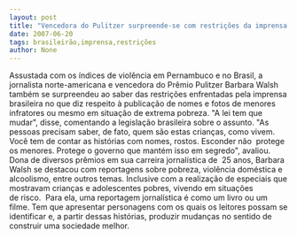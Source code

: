 ```yaml
---
layout: post
title: "Vencedora do Pulitzer surpreende-se com restrições da imprensa brasileira sobre reportagens com menores"
date: 2007-06-20
tags: brasileirão,imprensa,restrições
author: None
---
```

Assustada com os &iacute;ndices de viol&ecirc;ncia em Pernambuco e no Brasil, a jornalista norte-americana e vencedora do Pr&ecirc;mio Pulitzer Barbara Walsh tamb&eacute;m se surpreendeu ao saber das restri&ccedil;&otilde;es enfrentadas pela imprensa brasileira no que diz respeito &agrave; publica&ccedil;&atilde;o de nomes&nbsp;e&nbsp;fotos de menores infratores ou mesmo em situa&ccedil;&atilde;o de extrema pobreza.
&quot;A lei tem que mudar&quot;, disse, comentando&nbsp;a legisla&ccedil;&atilde;o brasileira sobre o assunto. &quot;As pessoas precisam saber, de fato, quem s&atilde;o estas crian&ccedil;as, como vivem. Voc&ecirc; tem de contar as hist&oacute;rias com nomes, rostos.&nbsp;Esconder n&atilde;o&nbsp;&nbsp;protege os menores. Protege&nbsp;o governo que mant&eacute;m isso em segredo&quot;, avaliou.
Dona de diversos pr&ecirc;mios em sua carreira&nbsp;jornal&iacute;stica de&nbsp;&nbsp;25 anos, Barbara Walsh se destacou com reportagens&nbsp;sobre pobreza, viol&ecirc;ncia dom&eacute;stica e alcoolismo, entre outros temas. Inclusive com a realiza&ccedil;&atilde;o de especiais que mostravam crian&ccedil;as e adolescentes pobres, vivendo em situa&ccedil;&otilde;es de&nbsp;risco.&nbsp;
Para ela, uma reportagem jornal&iacute;stica &eacute; como um livro ou um filme. Tem que apresentar personagens com os quais os leitores possam se identificar e, a partir dessas hist&oacute;rias, produzir mudan&ccedil;as no sentido de construir uma sociedade melhor. 